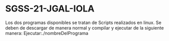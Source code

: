 # SGSS-21-JGAL-IOLA
Los dos programas disponibles se tratan de Scripts realizados en linux.
Se deben de descargar de manera normal y compilar y ejecutar de la siguiente manera:
Ejecutar:./nombreDelPrograma 
